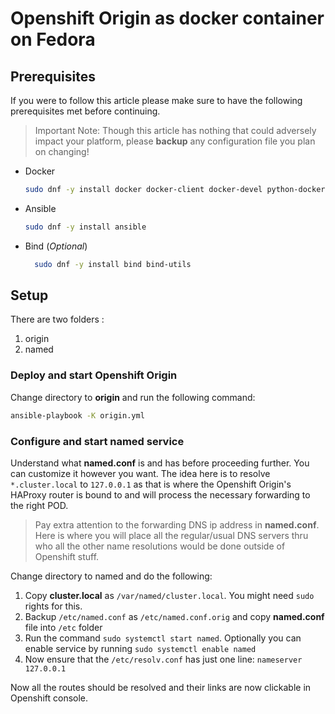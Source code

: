 # Openshift Origin as docker container on Fedora

## Prerequisites

If you were to follow this article please make sure to have the following prerequisites met before continuing.

> Important Note: Though this article has nothing that could adversely impact your platform, please **backup** any configuration file you plan on changing!

* Docker

  ```sh
  sudo dnf -y install docker docker-client docker-devel python-docker-py python3-docker-py
  ```

* Ansible

  ```sh
  sudo dnf -y install ansible
  ```
* Bind (_Optional_)

  ```sh
    sudo dnf -y install bind bind-utils
  ```

## Setup

There are two folders :

1. origin
2. named


### Deploy and start Openshift Origin 

Change directory to **origin** and run the following command:

```sh
ansible-playbook -K origin.yml
```

### Configure and start named service

Understand what **named.conf** is and has before proceeding further. You can customize it however you want.  The idea here is to resolve `*.cluster.local` to `127.0.0.1` as that is where the Openshift Origin's HAProxy router is bound to and will process the necessary forwarding to the right POD.

> Pay extra attention to the forwarding DNS ip address in **named.conf**. Here is where you will place all the regular/usual DNS servers thru who all the other name resolutions would be done outside of Openshift stuff.

Change directory to named and do the following:

1. Copy **cluster.local** as `/var/named/cluster.local`. You might need `sudo` rights for this.
2. Backup `/etc/named.conf` as `/etc/named.conf.orig` and copy **named.conf** file into `/etc` folder
3. Run the command `sudo systemctl start named`. Optionally you can enable service by running `sudo systemctl enable named` 
4. Now ensure that the `/etc/resolv.conf` has just one line: `nameserver 127.0.0.1`

Now all the routes should be resolved and their links are now clickable in Openshift console.
